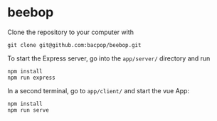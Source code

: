 # beebop

Clone the repository to your computer with
```
git clone git@github.com:bacpop/beebop.git
```

To start the Express server, go into the `app/server/` directory and run
```
npm install
npm run express
```

In a second terminal, go to `app/client/` and start the vue App:
```
npm install
npm run serve
```